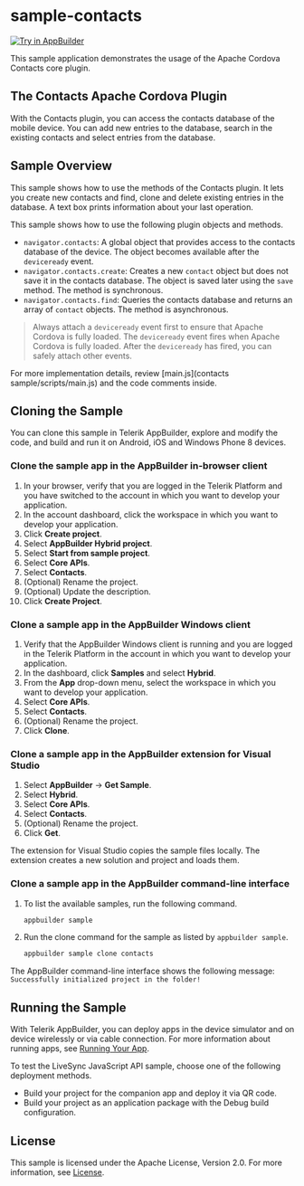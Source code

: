 sample-contacts
===============
<a href="https://platform.telerik.com/#appbuilder/clone/https%3A%2F%2Fgithub.com%2FCloudDataObject%2FJSDO%2Fsample-contacts-master" target="_blank"><img src="http://docs.telerik.com/platform/appbuilder/sample-apps/images/try-in-appbuilder.png" alt="Try in AppBuilder" title="Try in AppBuilder" /></a>

This sample application demonstrates the usage of the Apache Cordova Contacts core plugin.

## The Contacts Apache Cordova Plugin

With the Contacts plugin, you can access the contacts database of the mobile device. You can add new entries to the database, search in the existing contacts and select entries from the database.

## Sample Overview

This sample shows how to use the methods of the Contacts plugin. It lets you create new contacts and find, clone and delete existing entries in the database. A text box prints information about your last operation.

This sample shows how to use the following plugin objects and methods.

* `navigator.contacts`: A global object that provides access to the contacts database of the device. The object becomes available after the `deviceready` event.
* `navigator.contacts.create`: Creates a new `contact` object but does not save it in the contacts database. The object is saved later using the `save` method. The method is synchronous.
* `navigator.contacts.find`: Queries the contacts database and returns an array of `contact` objects. The method is asynchronous.

> Always attach a `deviceready` event first to ensure that Apache Cordova is fully loaded. The `deviceready` event fires when Apache Cordova is fully loaded. After the `deviceready` has fired, you can safely attach other events.

For more implementation details, review [main.js](contacts sample/scripts/main.js) and the code comments inside.

## Cloning the Sample

You can clone this sample in Telerik AppBuilder, explore and modify the code, and build and run it on Android, iOS and Windows Phone 8 devices.

### Clone the sample app in the AppBuilder in-browser client

1. In your browser, verify that you are logged in the Telerik Platform and you have switched to the account in which you want to develop your application.
1. In the account dashboard, click the workspace in which you want to develop your application.
1. Click **Create project**.
1. Select **AppBuilder Hybrid project**.
1. Select **Start from sample project**.
1. Select **Core APIs**.
1. Select **Contacts**.
1. (Optional) Rename the project.
1. (Optional) Update the description.
1. Click **Create Project**.

### Clone a sample app in the AppBuilder Windows client

1. Verify that the AppBuilder Windows client is running and you are logged in the Telerik Platform in the account in which you want to develop your application.
1. In the dashboard, click **Samples** and select **Hybrid**.
1. From the **App** drop-down menu, select the workspace in which you want to develop your application.
1. Select **Core APIs**.
1. Select **Contacts**.
1. (Optional) Rename the project.
1. Click **Clone**.

### Clone a sample app in the AppBuilder extension for Visual Studio

1. Select **AppBuilder** &#8594; **Get Sample**.
1. Select **Hybrid**.
1. Select **Core APIs**.
1. Select **Contacts**.
1. (Optional) Rename the project.
1. Click **Get**.

The extension for Visual Studio copies the sample files locally. The extension creates a new solution and project and loads them.

### Clone a sample app in the AppBuilder command-line interface

1. To list the available samples, run the following command.

	```bash
	appbuilder sample
	```
1. Run the clone command for the sample as listed by `appbuilder sample`.
	
	```bash
	appbuilder sample clone contacts
	```

The AppBuilder command-line interface shows the following message: `Successfully initialized project in the folder!`

## Running the Sample

With Telerik AppBuilder, you can deploy apps in the device simulator and on device wirelessly or via cable connection. For more information about running apps, see [Running Your App][Running Your App].

To test the LiveSync JavaScript API sample, choose one of the following deployment methods.

* Build your project for the companion app and deploy it via QR code.
* Build your project as an application package with the Debug build configuration.

## License

This sample is licensed under the Apache License, Version 2.0. For more information, see [License][License].

[License]: License.md
[Running Your App]: http://docs.telerik.com/platform/appbuilder/testing-your-app/run-your-app
